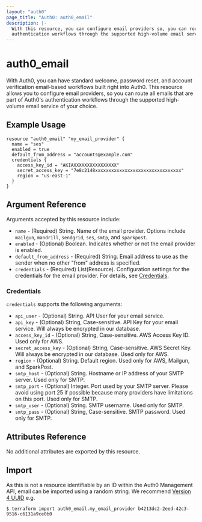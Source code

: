 ```yaml
---
layout: "auth0"
page_title: "Auth0: auth0_email"
description: |-
  With this resource, you can configure email providers so, you can route all emails that are part of Auth0's
  authentication workflows through the supported high-volume email service of your choice.
---
```


# auth0_email

With Auth0, you can have standard welcome, password reset, and account verification email-based workflows built right
into Auth0. This resource allows you to configure email providers, so you can route all emails that are part of Auth0's
authentication workflows through the supported high-volume email service of your choice.

## Example Usage

```hcl
resource "auth0_email" "my_email_provider" {
  name = "ses"
  enabled = true
  default_from_address = "accounts@example.com"
  credentials {
    access_key_id = "AKIAXXXXXXXXXXXXXXXX"
    secret_access_key = "7e8c2148xxxxxxxxxxxxxxxxxxxxxxxxxxxxxxxx"
    region = "us-east-1"
  }
}
```

## Argument Reference

Arguments accepted by this resource include:

* `name` - (Required) String. Name of the email provider. Options include `mailgun`, `mandrill`, `sendgrid`, `ses`, `smtp`, and `sparkpost`.
* `enabled` - (Optional) Boolean. Indicates whether or not the email provider is enabled.
* `default_from_address` - (Required) String. Email address to use as the sender when no other "from" address is specified.
* `credentials` - (Required) List(Resource). Configuration settings for the credentials for the email provider. For details, see [Credentials](#credentials).

### Credentials

`credentials` supports the following arguments:

* `api_user` - (Optional) String. API User for your email service.
* `api_key` - (Optional) String, Case-sensitive. API Key for your email service. Will always be encrypted in our database.
* `access_key_id` - (Optional) String, Case-sensitive. AWS Access Key ID. Used only for AWS.
* `secret_access_key` - (Optional) String, Case-sensitive. AWS Secret Key. Will always be encrypted in our database. Used only for AWS.
* `region` - (Optional) String. Default region. Used only for AWS, Mailgun, and SparkPost.
* `smtp_host` - (Optional) String. Hostname or IP address of your SMTP server. Used only for SMTP.
* `smtp_port` - (Optional) Integer. Port used by your SMTP server. Please avoid using port 25 if possible because many providers have limitations on this port. Used only for SMTP.
* `smtp_user` - (Optional) String. SMTP username. Used only for SMTP.
* `smtp_pass` - (Optional) String, Case-sensitive. SMTP password. Used only for SMTP.

## Attributes Reference

No additional attributes are exported by this resource.

## Import

As this is not a resource identifiable by an ID within the Auth0 Management API, email can be imported using a random
string. We recommend [Version 4 UUID](https://www.uuidgenerator.net/version4) e.g.

```
$ terraform import auth0_email.my_email_provider b4213dc2-2eed-42c3-9516-c6131a9ce0b0
```
